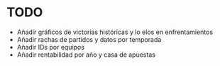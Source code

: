 # TODO
- Añadir gráficos de victorias históricas y lo elos en enfrentamientos
- Añadir rachas de partidos y datos por temporada
- Añadir IDs por equipos
- Añadir rentabilidad por año y casa de apuestas
